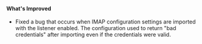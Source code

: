 #### What's Improved
- Fixed a bug that occurs when IMAP configuration settings are imported with the listener enabled. The configuration used to return "bad credentials" after importing even if the credentials were valid.
